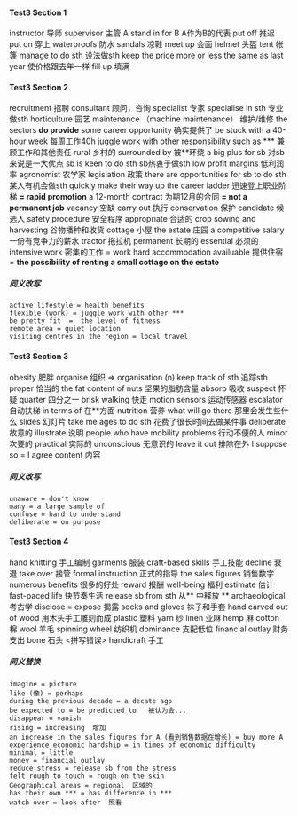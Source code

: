 #### Test3 Section 1
instructor    导师
supervisor    主管
A stand in for B   A作为B的代表
put off  推迟
put on   穿上
waterproofs  防水
sandals  凉鞋
meet up  会面
helmet  头盔
tent  帐篷
manage to do sth  设法做sth
keep the price more or less the same as last year  使价格跟去年一样
fill up 填满

#### Test3 Section 2
recruitment   招聘
consultant   顾问，咨询
specialist   专家
specialise in sth    专业做sth
horticulture     园艺
maintenance （machine maintenance）   维护/维修
the sectors **do provide** some career opportunity   确实提供了
be stuck with a 40-hour week   每周工作40h
juggle work with other responsibility such as ***    兼顾工作和其他责任
rural   乡村的
surrounded by    被**环绕
a big plus for sb   对sb来说是一大优点
sb is keen to do sth    sb热衷于做sth
low profit margins    低利润率
agronomist      农学家
legislation     政策
there are opportunities for sb to do sth    某人有机会做sth
quickly make their way up the career ladder    迅速登上职业阶梯  **= rapid promotion**
a 12-month contract    为期12月的合同  **= not a permanent job**
vacancy     空缺
carry out     执行
conservation      保护
candidate      候选人
safety procedure    安全程序
appropriate    合适的
crop sowing and harvesting   谷物播种和收货
cottage    小屋
the estate    庄园
a competitive salary  一份有竞争力的薪水
tractor   拖拉机
permanent   长期的
essential   必须的
intensive work  密集的工作 = work hard
accommodation availuable 提供住宿  = **the possibility of renting a small cottage on the estate**
##### 同义改写
    active lifestyle = health benefits
    flexible (work) = juggle work with other ***
    be pretty fit  =  the level of fitness
    remote area = quiet location
    visiting centres in the region = local travel

#### Test3 Section 3
obesity    肥胖
organise    组织    => organisation (n)
keep track of sth   追踪sth
proper   恰当的
the fat content of nuts   坚果的脂肪含量
absorb   吸收
suspect   怀疑
quarter     四分之一
brisk walking     快走
motion sensors    运动传感器
escalator     自动扶梯
in terms of     在**方面
nutrition     营养
what will go there   那里会发生些什么
slides    幻灯片
take me ages to do sth 花费了很长时间去做某件事
deliberate 故意的
illustrate  说明
people who have mobility problems   行动不便的人
minor 次要的
practical   实际的
unconscious    无意识的
leave it out   排除在外
I suppose so = I agree
content   内容
##### 同义改写
    unaware = don't know
    many = a large sample of
    confuse = hard to understand
    deliberate = on purpose
    
#### Test3 Section 4
hand knitting    手工编制
garments        服装
craft-based skills   手工技能
decline     衰退
take over   接管
formal instruction   正式的指导
the sales figures    销售数字
numerous benefits    很多的好处
reward       报酬
well-being   福利
estimate    估计
fast-paced life   快节奏生活
release sb from sth    从** 中释放 **
archaeological     考古学
disclose = expose    揭露
socks and gloves    袜子和手套
hand carved out of wood   用木头手工雕刻而成
plastic   塑料
yarn    纱
linen    亚麻
hemp     麻
cotton   棉
wool     羊毛
spinning wheel   纺织机
dominance    支配低位
financial outlay   财务支出
bone  石头 <拼写错误>
handicraft   手工
##### 同义替换
    imagine = picture
    like (像) = perhaps
    during the previous decade = a decate ago
    be expected to = be predicted to   被认为会...
    disappear = vanish
    rising = increasing  增加
    an increase in the sales figures for A (看到销售数据在增长) = buy more A
    experience economic hardship = in times of economic difficulty
    minimal = little
    money = financial outlay
    reduce stress = release sb from the stress
    felt rough to touch = rough on the skin
    Geographical areas = regional  区域的
    has their own *** = has difference in ***
    watch over = look after  照看


